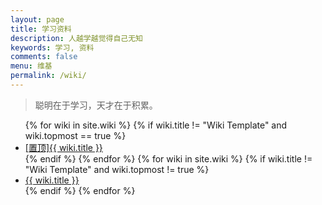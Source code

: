 ```yaml
---
layout: page
title: 学习资料
description: 人越学越觉得自己无知
keywords: 学习, 资料
comments: false
menu: 维基
permalink: /wiki/
---
```


> 聪明在于学习，天才在于积累。

<ul class="listing">
{% for wiki in site.wiki %}
{% if wiki.title != "Wiki Template" and wiki.topmost == true %}
<li class="listing-item"><a href="{{ site.url }}{{ wiki.url }}"><span class="top-most-flag">[置顶]</span>{{ wiki.title }}</a></li>
{% endif %}
{% endfor %}
{% for wiki in site.wiki %}
{% if wiki.title != "Wiki Template" and wiki.topmost != true %}
<li class="listing-item"><a href="{{ site.url }}{{ wiki.url }}">{{ wiki.title }}</a></li>
{% endif %}
{% endfor %}
</ul>
